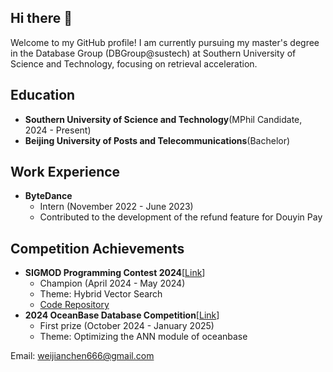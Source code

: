 ## Hi there 👋

Welcome to my GitHub profile! I am currently pursuing my master's degree in the Database Group (DBGroup@sustech) at Southern University of Science and Technology, focusing on retrieval acceleration.

## Education

- **Southern University of Science and Technology**(MPhil Candidate, 2024 - Present)
- **Beijing University of Posts and Telecommunications**(Bachelor)

## Work Experience

- **ByteDance**
  - Intern (November 2022 - June 2023)
  - Contributed to the development of the refund feature for Douyin Pay

## Competition Achievements

- **SIGMOD Programming Contest 2024**[[Link](https://dbgroup.cs.tsinghua.edu.cn/sigmod2024/index.shtml)]
  - Champion (April 2024 - May 2024)
  - Theme: Hybrid Vector Search
  - [Code Repository](https://github.com/KevinZeng08/sigmod-2024-contest)
- **2024 OceanBase Database Competition**[[Link](https://open.oceanbase.com/competition)]
  - First prize (October 2024 - January 2025)
  - Theme: Optimizing the ANN module of oceanbase
 
Email: weijianchen666@gmail.com

<!--
**cwj0bzxg/cwj0bzxg** is a ✨ _special_ ✨ repository because its `README.md` (this file) appears on your GitHub profile.

Here are some ideas to get you started:

- 🔭 I’m currently working on ...
- 🌱 I’m currently learning ...
- 👯 I’m looking to collaborate on ...
- 🤔 I’m looking for help with ...
- 💬 Ask me about ...
- 📫 How to reach me: ...
- 😄 Pronouns: ...
- ⚡ Fun fact: ...
-->
